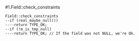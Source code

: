 #1.Field::check_constraints

```
Field::check_constraints
--if (real_maybe_null())
----return TYPE_OK; 
--if (!m_is_tmp_null)
----return TYPE_OK; // If the field was not NULL, we're Ok.
```